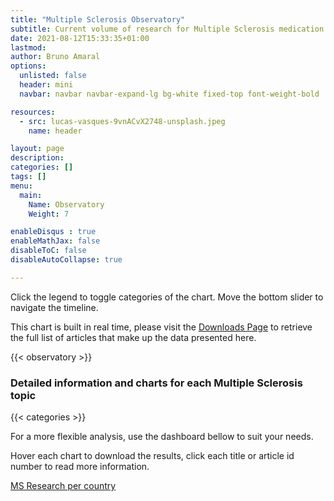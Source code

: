 ```yaml
---
title: "Multiple Sclerosis Observatory"
subtitle: Current volume of research for Multiple Sclerosis medication
date: 2021-08-12T15:33:35+01:00
lastmod: 
author: Bruno Amaral
options:
  unlisted: false
  header: mini
  navbar: navbar navbar-expand-lg bg-white fixed-top font-weight-bold

resources:
  - src: lucas-vasques-9vnACvX2748-unsplash.jpeg
    name: header

layout: page
description: 
categories: []
tags: []
menu:
  main:
    Name: Observatory
    Weight: 7

enableDisqus : true
enableMathJax: false
disableToC: false
disableAutoCollapse: true

---
```


<div class="col-md-10 offset-md-1">

Click the legend to toggle categories of the chart. Move the bottom slider to navigate the timeline.

This chart is built in real time, please visit the [Downloads Page](https://gregory-ms.com/downloads/) to retrieve the full list of articles that make up the data presented here.

{{< observatory >}}

<h3 class="title text-center">Detailed information and charts for each Multiple Sclerosis topic</h3>

{{< categories >}}

<div id="root"></div>

For a more flexible analysis, use the dashboard bellow to suit your needs.

Hover each chart to download the results, click each title or article id number to read more information.

</div>

<div class="col-md-10 offset-md-1">
  <a href="/observatory/research-per-country/" data-umami-event="click--body-ms-research-country" class="btn btn-success btn-round btn-md font-weight-bold">MS Research per country</a>
</div>
